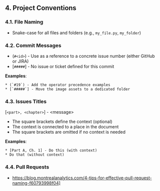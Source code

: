 ## 4. Project Conventions

### 4.1. File Naming

* Snake-case for all files and folders (e.g., `my_file.py`, `my_folder`)

### 4.2. Commit Messages

* (`#<id>`) - Use as a reference to a concrete issue number (either GitHub or JIRA)
* [`#####`] - No issue or ticket defined for this commit

**Examples**:
```
* (`#19`) - Add the operator precedence examples
* [`#####`] - Move the image assets to a dedicated folder
```

### 4.3. Issues Titles

[`<part>, <chapter>`] - \<message>

* The square brackets define the context (optional)
* The context is connected to a place in the document
* The square brackets are omitted if no context is needed

**Examples**:
```
* [Part A, Ch. 1] - Do this (with context)
* Do that (without context)
```

### 4.4. Pull Requests

- https://blog.montrealanalytics.com/4-tips-for-effective-pull-request-naming-f60793998f04]
